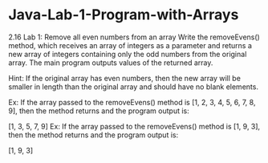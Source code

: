 # Java-Lab-1-Program-with-Arrays
2.16 Lab 1: Remove all even numbers from an array
Write the removeEvens() method, which receives an array of integers as a parameter and returns a new array of integers containing only the odd numbers from the original array. The main program outputs values of the returned array.

Hint: If the original array has even numbers, then the new array will be smaller in length than the original array and should have no blank elements.

Ex: If the array passed to the removeEvens() method is [1, 2, 3, 4, 5, 6, 7, 8, 9], then the method returns and the program output is:

[1, 3, 5, 7, 9]
Ex: If the array passed to the removeEvens() method is [1, 9, 3], then the method returns and the program output is:

[1, 9, 3]
